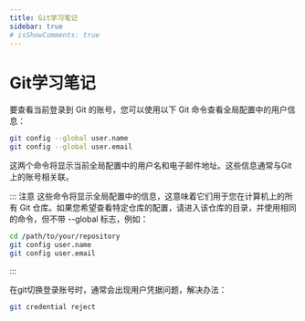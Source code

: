 ```yaml
---
title: Git学习笔记
sidebar: true
# isShowComments: true
---
```


# Git学习笔记

<ClientOnly>
<title-pv/>
</ClientOnly>


要查看当前登录到 Git 的账号，您可以使用以下 Git 命令查看全局配置中的用户信息：

```bash
git config --global user.name
git config --global user.email
```

这两个命令将显示当前全局配置中的用户名和电子邮件地址。这些信息通常与Git上的账号相关联。


::: 注意
这些命令将显示全局配置中的信息，这意味着它们用于您在计算机上的所有 Git 仓库。如果您希望查看特定仓库的配置，请进入该仓库的目录，并使用相同的命令，但不带 --global 标志，例如：
```bash
cd /path/to/your/repository
git config user.name
git config user.email
```
:::

在git切换登录账号时，通常会出现用户凭据问题，解决办法：
```bash
git credential reject
```


<ClientOnly>
  <leave/>
</ClientOnly/>